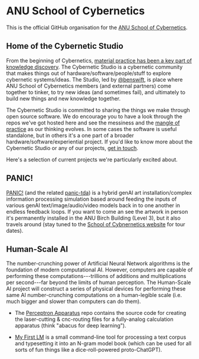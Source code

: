 # ANU School of Cybernetics

This is the official GitHub organisation for the [ANU School of Cybernetics](https://cybernetics.anu.edu.au).

## Home of the Cybernetic Studio

From the beginning of Cybernetics, [material practice has been a key part of knowledge discovery](https://journals.sagepub.com/doi/10.1177/0306312702032003003). The Cybernetic Studio is a cybernetic community that makes things out of hardware/software/people/stuff to explore cybernetic systems/ideas. The Studio, led by [@benswift](https://github.com/benswift/), is place where ANU School of Cybernetics members (and external partners) come together to tinker, to try new ideas (and sometimes fail), and ultimately to build new things and new knowledge together.

The Cybernetic Studio is committed to sharing the things we make through open source software. We do encourage you to have a look through the repos we've got hosted here and see the messiness and the [mangle of practice](https://press.uchicago.edu/ucp/books/book/chicago/M/bo3642386.html) as our thinking evolves.  In some cases the software is useful standalone, but in others it's a one part of a broader hardware/software/experiential project. If you'd like to know more about the Cybernetic Studio or any of our projects, [get in touch](mailto:ben.swift@anu.edu.au).

Here's a selection of current projects we're particularly excited about.

## PANIC!

[PANIC!](https://github.com/ANUcybernetics/panic) (and the related [panic-tda](https://github.com/ANUcybernetics/panic-tda)) is a hybrid genAI art installation/complex information processing simulation based around feeding the inputs of various genAI text/image/audio/video models back in to one another in endless feedback loops. If you want to come an see the artwork in person it's permanently installed in the ANU Birch Building (Level 3), but it also travels around (stay tuned to the [School of Cybnernetics website](https://cybernetics.anu.edu.au) for tour dates).

## Human-Scale AI

The number-crunching power of Artificial Neural Network algorithms is the foundation of modern computational AI. However, computers are capable of performing these computations---trillions of additions and multiplications per second---far beyond the limits of human perception. The Human-Scale AI project will construct a series of physical devices for performing these same AI number-crunching computations on a human-legible scale (i.e. much bigger and slower than computers can do them).

- The [Perceptron Apparatus](https://github.com/ANUcybernetics/perceptron-apparatus) repo contains the source code for creating the laser-cutting & cnc-routing files for a fully-analog calculation apparatus (think "abacus for deep learning").

- [My First LM](https://github.com/ANUcybernetics/my-first-lm) is a small command-line tool for processing a text corpus and typesetting it into an N-gram model book (which can be used for all sorts of fun things like a dice-roll-powered proto-ChatGPT).
<!--

**Here are some ideas to get you started:**

🙋‍♀️ A short introduction - what is your organization all about?
🌈 Contribution guidelines - how can the community get involved?
👩‍💻 Useful resources - where can the community find your docs? Is there anything else the community should know?
🍿 Fun facts - what does your team eat for breakfast?
🧙 Remember, you can do mighty things with the power of [Markdown](https://docs.github.com/github/writing-on-github/getting-started-with-writing-and-formatting-on-github/basic-writing-and-formatting-syntax)
-->
